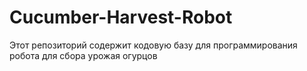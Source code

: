 # Cucumber-Harvest-Robot
Этот репозиторий содержит кодовую базу для программирования робота для сбора урожая огурцов
